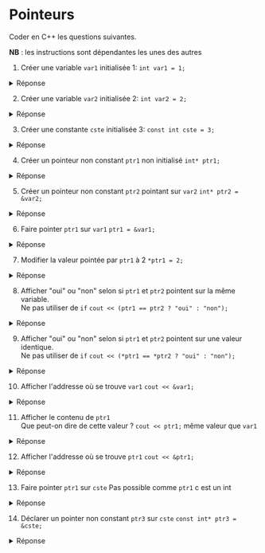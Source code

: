 # Pointeurs

Coder en C++ les questions suivantes.

**NB** : les instructions sont dépendantes les unes des autres

1) Créer une variable `var1` initialisée 1:
   `int var1 = 1;`

<details>
<summary>Réponse</summary>

`int var1 = 1;`

</details>

2) Créer une variable `var2` initialisée 2:
   `int var2 = 2;`

<details>
<summary>Réponse</summary>

`int var2 = 2;`

</details>

3) Créer une constante `cste` initialisée 3:
   `const int cste = 3;`

<details>
<summary>Réponse</summary>

`const int cste = 3;`

</details>

4) Créer un pointeur non constant `ptr1` non initialisé
   `int* ptr1;`

<details>
<summary>Réponse</summary>

`int* ptr1;`

</details>

5) Créer un pointeur non constant `ptr2` pointant sur `var2`
   `int* ptr2 = &var2;`

<details>
<summary>Réponse</summary>

`int* ptr2 = &var2;`

</details>

6) Faire pointer `ptr1` sur `var1`
   `ptr1 = &var1;`

<details>
<summary>Réponse</summary>

`ptr1 = &var1;`

</details>

7) Modifier la valeur pointée par `ptr1` à 2
   `*ptr1 = 2;`

<details>
<summary>Réponse</summary>

`*ptr1 = 2;`

</details>

8) Afficher "oui" ou "non" selon si `ptr1` et `ptr2` pointent sur la même variable.</br>Ne pas utiliser de `if`
   `cout << (ptr1 == ptr2 ? "oui" : "non");`

<details>
<summary>Réponse</summary>

`cout << (ptr1 == ptr2 ? "oui" : "non");`

</details>

9) Afficher "oui" ou "non" selon si `ptr1` et `ptr2` pointent sur une valeur identique.</br>Ne pas utiliser de `if`
   `cout << (*ptr1 == *ptr2 ? "oui" : "non");`

<details>
<summary>Réponse</summary>

`cout << (*ptr1 == *ptr2 ? "oui" : "non");`

</details>

10) Afficher l'addresse où se trouve `var1`
    `cout << &var1;`

<details>
<summary>Réponse</summary>

`cout << &var1;`

</details>

11) Afficher le contenu de `ptr1`</br>
    Que peut-on dire de cette valeur ?
    `cout << ptr1;`
    même valeur que `var1`

<details>
<summary>Réponse</summary>

`cout << ptr1;`</br>

=> ce sera la même que `&var1`

</details>

12) Afficher l'addresse où se trouve `ptr1`
    `cout << &ptr1;`

<details>
<summary>Réponse</summary>

`cout << &ptr1;`

</details>

13) Faire pointer `ptr1` sur `cste`
    Pas possible comme `ptr1` c est un int

<details>
<summary>Réponse</summary>

Pas possible, un `int*` (avec droit RW) ne peut pas pointer sur une constante

`const int ...`

</details>

14) Déclarer un pointer non constant `ptr3` sur `cste`
    `const int* ptr3 = &cste;`

<details>
<summary>Réponse</summary>

`const int* ptr3 = &cste;`

</details>

